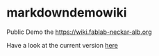 # markdowndemowiki
Public Demo the https://wiki.fablab-neckar-alb.org

Have a look at the current version [here](/index.md)